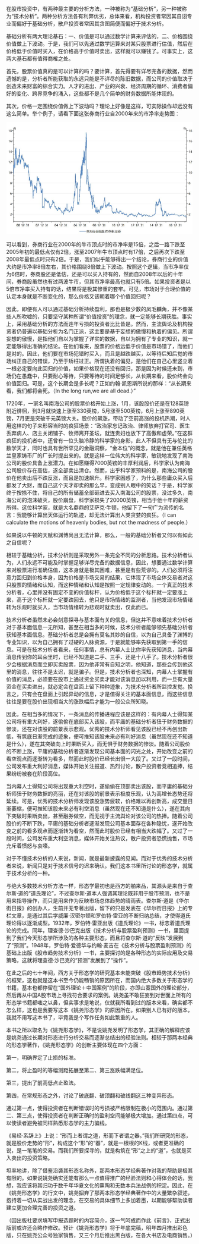 
在股市投资中，有两种最主要的分析方法，一种被称为“基础分析”，另一种被称为“技术分析”。两种分析方法各有利弊优劣，总体来看，机构投资者常因其自诩专业而偏好于基础分析，散户投资者常因其贪图简便而偏好于技术分析。
 
基础分析有两大理论基石：一、价值是可以通过数学计算来评估的，二、价格围绕价值做上下波动。于是，我们可以先通过数学运算来对某只股票进行估值，然后在价格低于价值时买入，在价格高于价值时卖出，这样就可以赚钱了。可事实上，这两大基石都有值得商榷之处。
 
首先，股票价值真的是可以计算的吗？要计算，首先得要有详尽完备的数据，然而遗憾的是，分析者所能获取的永远只能是不详尽的陈旧数据，而公司的价值取决于创造未来财富的综合实力。人才的进出、产业的兴衰、经济周期的循环、消费者偏好的变化、跨界竞争的涌入，这些都不是几个简单的财务数据所能体现的。
 
其次，价格一定围绕价值做上下波动吗？理论上好像是这样，可实际操作却远没有这么简单。举个例子，请看下面这张券商行业自2000年来的市净率走势图：

![](https://github.com/StudyingByYourself/image/raw/master/%E5%A7%9A%E5%B0%A7%E5%BD%A2%E6%80%81%E5%AD%A6/%E7%AC%AC0%E9%9B%86%EF%BC%9A%E5%89%8D%E8%A8%80/%E5%89%8D%E8%A8%80.png)

可以看到，券商行业在2000年的牛市顶点时的市净率是15倍，之后一路下跌至2005年初的最低点仅有2倍，涨至2007年牛市顶点时有17倍，之后再次下跌至2008年最低点时只有2倍。于是，我们似乎能够得出一个结论，券商行业的价值大约是市净率8倍左右，其价格围绕8倍做上下波动。按照这个逻辑，当市净率仅为6倍时，券商股还是低估，还是可以买入持有的，然而自2008年以后的十年间，券商股虽然也有过两波牛市，但其市净率最高也就只有5倍。如果投资者是以5倍市净率买入持有的话，结果将是极其惨重的套牢。可见，市场对于合理价值的认定本身就是不断变化的，那么价格又该朝着哪个价值回归呢？
 
因此，即便有人可以通过基础分析持续盈利，那也是极少数的凤毛麟角，并不像某些人所吹嘘的，只要坚守某种所谓“价值投资”的理念，就一定能够长期获胜。事实上，采用基础分析的方法而连年亏损的投资者比比皆是。然而，主流舆论及机构投资者仍普遍以基础分析为名门正派，这主要是基于妄想的傲慢和执着的偏见。所谓妄想的傲慢，是指他们自以为掌握了详实的数据，自以为拥有了专业的知识，就一定能够得出准确的结论。在他们看来，股票的价格远低于价值是市场错了，而他们是对的。因此，他们要在市场犯错时买入，而且是越跌越买，以等待后知后觉的市场纠正自己的错误，乃至于矫枉过正。所谓执着的偏见，是他们在自己心里竖立着一根必定要向此回归的价值，如果价格现在还没有回归，那是因为时候还未到，市场仍在愚蠢中，只要耐心等待，只要等待的时间足够长，从长期来看，股价终会向价值回归。可是，这个长期会是多长呢？正如约翰·凯恩斯所说的那样：“从长期来看，我们都将会死。（In the long run,we are all dead.）”
 
1720年，一家名叫南海公司的股票价格开始上涨，1月，该股股价还是在128英镑附近徘徊，到3月就快速上涨至330英镑，5月涨至500英镑，6月上涨至890英镑，7月更是突破千元英镑大关。股价的飙涨，带动了空前高涨的投机热潮，时人用这样的句子来形容当时的疯狂场景：“政治家忘记政治、律师放弃打官司、医生丢弃病人、店主关闭铺子、牧师离开圣坛，就连贵妇也放下了高傲和虚荣。”在这群疯狂的投机者中，还曾有一位头脑冷静的科学家的身影，此人不但具有无与伦比的数学天才，同时也具有世所罕见的金融洞察，“金本位”的概念，就是他在兼任英格兰皇家铸币厂的厂长时提出来的。就是这样一位伟大的科学家，敏锐地发现了南海公司的股价具备上涨潜力。在如愿赚得7000英镑的丰厚利润后，科学家认为南海公司股价存在高估，遂全部卖出清仓。然而，出乎科学家预料的是，南海公司的股价在他卖出后不跌反涨，而且是加速飙升。科学家困惑了，为什么那些庸众买入后都发了大财，而自己这个天才却卖的那么早，变成别人眼中的笑话？于是，科学家终于按捺不住，将自己的所有储蓄全部砸进去买入南海公司的股票，没过多久，南海公司的泡沫破灭，股价崩盘，科学家损失了20000英镑，相当于他十年的薪资所得。这位科学家，就是大名鼎鼎的艾萨克·牛顿，他留下了一句广为流传的名言：我能够计算出天体运行的轨迹，却无法计算出人类贪婪的疯狂。（I can calculate the motions of heavenly bodies, but not the madness of people.）
 
如果说以牛顿的天赋和渊博尚且无法计算，那么，一般的基础分析者又何以有如此之自信呢？
 
相较于基础分析，技术分析则是采取另外一条完全不同的分析思路。技术分析者认为，人们永远不可能及时掌握足够详尽完备的数据信息，因此，想要通过数学计算来对股票进行准确估值，这本身就是极其困难，甚至是有些荒谬的。人们必须将注意力回归到价格本身，因为价格是市场交易的结果，它体现了市场全体交易者对这只股票的情绪和认知，而这种情绪和认知是按照一定规律变动的。一个真正的技术分析者，心里并没有固定不变的价值标杆，认为价格低于这个标杆就一定要涨上来，高于这个标杆就一定要跌回去，他只是市场情绪的监测者，当他发现市场情绪转为乐观时就买入，当市场情绪转为悲观时就卖出，仅此而已。
 
技术分析者虽然未必会刻意探寻与基本面有关的信息，但这并不意味着技术分析者对于基本面信息一无所知，甚至在相当多的时候，技术分析者能够领先基础分析者获知基本面信息。基础分析者总是会拥有莫名其妙的自信，以为自己具备了渊博的专业知识，以为自己拥有了过硬的人脉资源，于是就能够率先获取到第一手的信息。可是在技术分析者看来，任何事情，总有内幕人士比你率先获知消息，当内幕消息传到你的耳朵里时，已经不知道是二手、三手、还是十八手了。技术分析者很少会根据消息而立即买卖股票，因为他非常有自知之明，他知道，那些会传到他这里的消息，往往不是太迟，就是骗子。但是，技术分析者也深知，内幕人士掌握有价值的消息，必须要在股市上通过资金买卖才能对该消息加以利用，而一旦有大量资金在买卖进出，就必定会在盘面上留下种种迹象，为技术分析者所监控发觉。换言之，只有会在盘面上引起异动的信息，才是值得关注的基本面信息，而这些信息往往是要在股价出现相当大的涨跌幅后才能为一般公众所知晓。
 
因此，在相当多的情况下，一条消息的传播进程应该是这样的：有内幕人士得知某公司将有重大利好，遂偷偷在底部买入该股，而平庸的基础分析者狃于财务数据的惨淡，还在对该股的前景表示悲观。优秀的技术分析师看见该股已经不再创出新低，有筑底日渐完成的迹象，便可推知该股未来必有利好消息（虽然现在还不知道是什么），遂在其突破向上时果断买入，而无惧于财务数据的惨淡。随着公司股价的不断上涨，平庸的基础分析者逐渐发现公司基本面的闪光之处，开始改变之前的看空观点而逐渐转为看多，然而此时股价已经长出很一大段了。又过了一段时间，公司发布重大利好消息，媒体开始关注报道、热烈讨论，散户投资者竞相追捧，结果纷纷被套在阶段高位。
 
当内幕人士得知公司将出现重大利空时，遂偷偷在顶部卖出该股，而平庸的基础分析师狃于财务数据的亮丽，还在对该股的前景表示极度乐观，认为高增长态势还将延续。可是，优秀的技术分析师发现该股涨势疲软，价格难以再创新高，成交量日渐萎缩，便可推知该股未来必有利空消息（虽然现在还不知道是什么），遂在其向下突破时果断卖出，甚至融券做空，而无视于主流舆论对该公司的热捧。随着公司股价的不断下跌，平庸的基础分析者逐渐发现公司基本面存在各种隐忧，遂开始改变之前的看多观点而逐渐转为看空，然而此时股价已经有相当大跌幅了。又过了一段时间，公司发布重大利空消息，媒体开始关注热议，散户投资者恐慌抛售，市场充斥着愤怒与哀嚎。
 
对于不懂技术分析的人来说，新闻，就是最新披露的见闻。而对于优秀的技术分析者来说，新闻只是对于技术信号的迟来确认。我们这本书里所讨论的形态学，就属于技术分析的一种。
 
与绝大多数技术分析方法一样，形态学最初也是西方的舶来品，其源头是来自于查尔斯·道的“道氏理论”，不过查尔斯·道本人强调其理论既非用于股市预测，也不是用来指导操作，而只是用来作为反映市场总体趋势的晴雨表。查尔斯·道是《华尔街日报》的创办人，生前并无专著出版，留下的只是发表在《华尔街日报》上的专栏文章，是通过其后学威廉·汉密尔顿和罗伯特·雷亚的不断归纳总结，才使得道氏理论得以逐渐成型。1932年，罗伯特·雷亚出版《道氏理论》一书，标志着道氏理论的完成。同年，理查德·沙巴克出版《技术分析与股票盈利预测》一书，里面提到了我们今天形态学所涉及的各种主要形态，而且将查尔斯·道的“反映”发展到了“预测”。1948年，罗伯特·爱德华与约翰·麦吉在《技术分析与股票盈利预测》的基础上出版《股市趋势技术分析》一书，主要探讨的是各种形态的实际应用及交易策略，这就将理查德·沙巴克的“预测”发展到了“操作”。
 
在此之后的七十年间，西方关于形态学的研究基本未能突破《股市趋势技术分析》的框架，这也就是这本书至今仍能畅销的原因所在，而国内绝大多数关于形态学的书籍，基本也都停留在“国外理论＋中国案例”的阶段，亦即山寨国外的理论部分，然后再从中国A股市场上寻找符合要求的案例。姚尧虽不敢狂妄到对世面上所有的形态学书籍都嗤之以鼻，但实事求是地说，仅就我所看到过的版本来看，确实都不怎么样，这也是我要写这本《姚尧形态学》的原因所在。如果别人已有好的版本，我就不用写这本书了，毕竟我是个写作任务如此繁重的人。
 
本书之所以取名为《姚尧形态学》，不是说姚尧发明了形态学，其正确的解释应该是姚尧通过长期对形态进行分析交易而逐渐总结出的经验法则。相较于那两本经典的形态学著作，《姚尧形态学》的创新主要体现在四个方面：
 
第一，明确界定了止损的标准。
 
第二，将止盈时的等幅测距拓展至第二、第三涨跌幅满足位。
 
第三，提出了前高低点止盈法。
 
第四，在常规形态之外，讨论了破底翻、破顶翻和破线翻这三种变异形态。
 
通过第一点，使得投资者在判断错误时的亏损被严格限制在极小的范围内。通过第二、第三点，使得投资者在判断正确时的盈利空间能够极大增加。通过第四点，可以使读者避免被同样熟悉形态学的主力骗线。
 
《易经·系辞上》上说：“形而上者谓之道，形而下者谓之器。”我们所研究的形态，就是股价走势的“形”，构成这个“形”的“器”，就是一根根的K线，或者更准确的说，是一笔笔的交易。而我们所要探寻的，就是构筑在“形”之上的“道”，也就是买入卖出的投资策略。
 
坦率地讲，除了借鉴沿袭其形态名称外，那两本形态学经典著作对我的帮助是极其有限的。如果说姚尧确实还能有那么一点值得推广的经验法则和心得体会的话，我想，我应该将其归功于数千年华夏文化的熏陶和无数本兵法战例的积淀。因此，在《姚尧形态学》的行文中，姚尧摒弃了那两本形态学经典著作中的大量繁杂叙述，抱持着一切从实战出发的理念，在交易的具体细节上多加着墨，以期能够帮助读者建立更加合理完善的投资之道。
 
（因出版社要求填写申报选题时的内容简介，遂一气呵成而作此《前言》，正式出版前或许还会略作修改。预计《姚尧形态学》将于年底完稿，明年四月推出彩色版，只在姚尧公众号独家销售，又三个月后推出黑白版，在各大书店及电商销售。）

